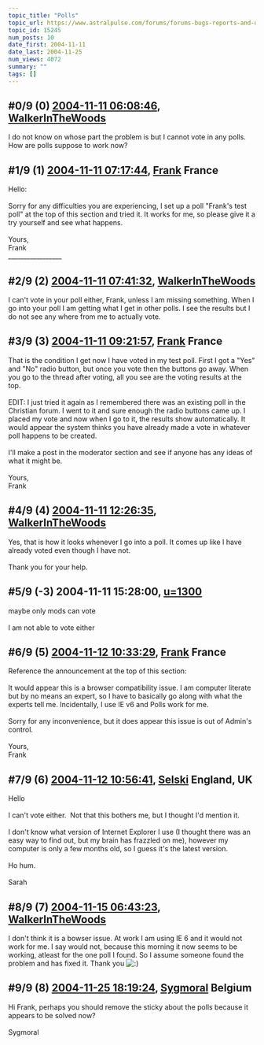```yaml
---
topic_title: "Polls"
topic_url: https://www.astralpulse.com/forums/forums-bugs-reports-and-questions/polls
topic_id: 15245
num_posts: 10
date_first: 2004-11-11
date_last: 2004-11-25
num_views: 4072
summary: ""
tags: []
---
```


## \#0/9 (0) [2004-11-11 06:08:46](https://www.astralpulse.com/forums/index.php?msg=133235), [WalkerInTheWoods](https://www.astralpulse.com/forums/profile/?u=404)  ##
<section>
I do not know on whose part the problem is but I cannot vote in any polls. How are polls suppose to work now?
</section>

## \#1/9 (1) [2004-11-11 07:17:44](https://www.astralpulse.com/forums/index.php?msg=133248), [Frank](https://www.astralpulse.com/forums/profile/?u=359) France ##
<section>
Hello:
<br>
<br>
Sorry for any difficulties you are experiencing, I set up a poll "Frank's test poll" at the top of this section and tried it. It works for me, so please give it a try yourself and see what happens.
<br>
<br>
Yours,
<br>
Frank
<br>
_________________
</section>

## \#2/9 (2) [2004-11-11 07:41:32](https://www.astralpulse.com/forums/index.php?msg=133251), [WalkerInTheWoods](https://www.astralpulse.com/forums/profile/?u=404)  ##
<section>
I can't vote in your poll either, Frank, unless I am missing something. When I go into your poll I am getting what I get in other polls. I see the results but I do not see any where from me to actually vote.
</section>

## \#3/9 (3) [2004-11-11 09:21:57](https://www.astralpulse.com/forums/index.php?msg=133260), [Frank](https://www.astralpulse.com/forums/profile/?u=359) France ##
<section>
That is the condition I get now I have voted in my test poll. First I got a "Yes" and "No" radio button, but once you vote then the buttons go away. When you go to the thread after voting, all you see are the voting results at the top.
<br>
<br>
EDIT: I just tried it again as I remembered there was an existing poll in the Christian forum. I went to it and sure enough the radio buttons came up. I placed my vote and now when I go to it, the results show automatically. It would appear the system thinks you have already made a vote in whatever poll happens to be created.
<br>
<br>
I'll make a post in the moderator section and see if anyone has any ideas of what it might be.
<br>
<br>
Yours,
<br>
Frank
</section>

## \#4/9 (4) [2004-11-11 12:26:35](https://www.astralpulse.com/forums/index.php?msg=133286), [WalkerInTheWoods](https://www.astralpulse.com/forums/profile/?u=404)  ##
<section>
Yes, that is how it looks whenever I go into a poll. It comes up like I have already voted even though I have not.
<br>
<br>
Thank you for your help.
</section>

## \#5/9 (-3) 2004-11-11 15:28:00, [u=1300](https://www.astralpulse.com/forums/profile/?u=1300)  ##
<section>
maybe only mods can vote
<br>
<br>
I am not able to vote either
</section>

## \#6/9 (5) [2004-11-12 10:33:29](https://www.astralpulse.com/forums/index.php?msg=133444), [Frank](https://www.astralpulse.com/forums/profile/?u=359) France ##
<section>
Reference the announcement at the top of this section:
<br>
<br>
It would appear this is a browser compatibility issue. I am computer literate but by no means an expert, so I have to basically go along with what the experts tell me. Incidentally, I use IE v6 and Polls work for me.
<br>
<br>
Sorry for any inconvenience, but it does appear this issue is out of Admin's control.
<br>
<br>
Yours,
<br>
Frank
</section>

## \#7/9 (6) [2004-11-12 10:56:41](https://www.astralpulse.com/forums/index.php?msg=133446), [Selski](https://www.astralpulse.com/forums/profile/?u=6012) England, UK ##
<section>
Hello
<br>
<br>
I can't vote either.  Not that this bothers me, but I thought I'd mention it.
<br>
<br>
I don't know what version of Internet Explorer I use (I thought there was an easy way to find out, but my brain has frazzled on me), however my computer is only a few months old, so I guess it's the latest version.
<br>
<br>
Ho hum.
<br>
<br>
Sarah
</section>

## \#8/9 (7) [2004-11-15 06:43:23](https://www.astralpulse.com/forums/index.php?msg=133755), [WalkerInTheWoods](https://www.astralpulse.com/forums/profile/?u=404)  ##
<section>
I don't think it is a bowser issue. At work I am using IE 6 and it would not work for me. I say would not, because this morning it now seems to be working, atleast for the one poll I found. So I assume someone found the problem and has fixed it. Thank you
<img alt=":)" class="smiley" src="https://www.astralpulse.com/forums/Smileys/fugue/smiley.png" title="Smiley"/>
</section>

## \#9/9 (8) [2004-11-25 18:19:24](https://www.astralpulse.com/forums/index.php?msg=134859), [Sygmoral](https://www.astralpulse.com/forums/profile/?u=5857) Belgium ##
<section>
Hi Frank, perhaps you should remove the sticky about the polls because it appears to be solved now?
<br>
<br>
Sygmoral
</section>